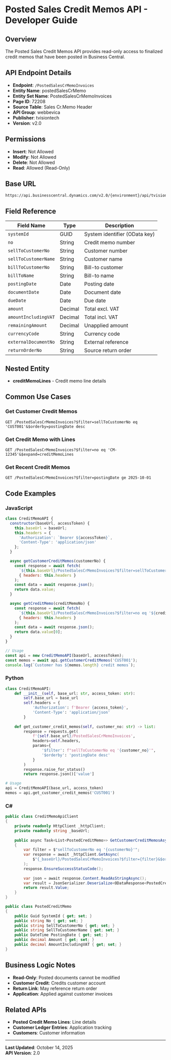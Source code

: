 # Posted Sales Credit Memos API - Developer Guide

## Overview
The Posted Sales Credit Memos API provides read-only access to finalized credit memos that have been posted in Business Central.

## API Endpoint Details
- **Endpoint**: `/PostedSalesCrMemoInvoices`
- **Entity Name**: postedSalesCrMemo
- **Entity Set Name**: PostedSalesCrMemoInvoices
- **Page ID**: 72208
- **Source Table**: Sales Cr.Memo Header
- **API Group**: webbevica
- **Publisher**: tvisiontech
- **Version**: v2.0

## Permissions
- **Insert**: Not Allowed
- **Modify**: Not Allowed
- **Delete**: Not Allowed
- **Read**: Allowed (Read-Only)

## Base URL
```
https://api.businesscentral.dynamics.com/v2.0/{environment}/api/tvisiontech/webbevica/v2.0/PostedSalesCrMemoInvoices
```

## Field Reference

| Field Name | Type | Description |
|------------|------|-------------|
| `systemId` | GUID | System identifier (OData key) |
| `no` | String | Credit memo number |
| `sellToCustomerNo` | String | Customer number |
| `sellToCustomerName` | String | Customer name |
| `billToCustomerNo` | String | Bill-to customer |
| `billToName` | String | Bill-to name |
| `postingDate` | Date | Posting date |
| `documentDate` | Date | Document date |
| `dueDate` | Date | Due date |
| `amount` | Decimal | Total excl. VAT |
| `amountIncludingVAT` | Decimal | Total incl. VAT |
| `remainingAmount` | Decimal | Unapplied amount |
| `currencyCode` | String | Currency code |
| `externalDocumentNo` | String | External reference |
| `returnOrderNo` | String | Source return order |

## Nested Entity
- **creditMemoLines** - Credit memo line details

## Common Use Cases

### Get Customer Credit Memos
```http
GET /PostedSalesCrMemoInvoices?$filter=sellToCustomerNo eq 'CUST001'&$orderby=postingDate desc
```

### Get Credit Memo with Lines
```http
GET /PostedSalesCrMemoInvoices?$filter=no eq 'CM-12345'&$expand=creditMemoLines
```

### Get Recent Credit Memos
```http
GET /PostedSalesCrMemoInvoices?$filter=postingDate ge 2025-10-01
```

## Code Examples

### JavaScript
```javascript
class CreditMemoAPI {
  constructor(baseUrl, accessToken) {
    this.baseUrl = baseUrl;
    this.headers = {
      'Authorization': `Bearer ${accessToken}`,
      'Content-Type': 'application/json'
    };
  }

  async getCustomerCreditMemos(customerNo) {
    const response = await fetch(
      `${this.baseUrl}/PostedSalesCrMemoInvoices?$filter=sellToCustomerNo eq '${customerNo}'&$orderby=postingDate desc`,
      { headers: this.headers }
    );
    const data = await response.json();
    return data.value;
  }

  async getCreditMemo(creditMemoNo) {
    const response = await fetch(
      `${this.baseUrl}/PostedSalesCrMemoInvoices?$filter=no eq '${creditMemoNo}'&$expand=creditMemoLines`,
      { headers: this.headers }
    );
    const data = await response.json();
    return data.value[0];
  }
}

// Usage
const api = new CreditMemoAPI(baseUrl, accessToken);
const memos = await api.getCustomerCreditMemos('CUST001');
console.log(`Customer has ${memos.length} credit memos`);
```

### Python
```python
class CreditMemoAPI:
    def __init__(self, base_url: str, access_token: str):
        self.base_url = base_url
        self.headers = {
            'Authorization': f'Bearer {access_token}',
            'Content-Type': 'application/json'
        }
    
    def get_customer_credit_memos(self, customer_no: str) -> list:
        response = requests.get(
            f'{self.base_url}/PostedSalesCrMemoInvoices',
            headers=self.headers,
            params={
                '$filter': f"sellToCustomerNo eq '{customer_no}'",
                '$orderby': 'postingDate desc'
            }
        )
        response.raise_for_status()
        return response.json()['value']

# Usage
api = CreditMemoAPI(base_url, access_token)
memos = api.get_customer_credit_memos('CUST001')
```

### C#
```csharp
public class CreditMemoApiClient
{
    private readonly HttpClient _httpClient;
    private readonly string _baseUrl;
    
    public async Task<List<PostedCreditMemo>> GetCustomerCreditMemosAsync(string customerNo)
    {
        var filter = $"sellToCustomerNo eq '{customerNo}'";
        var response = await _httpClient.GetAsync(
            $"{_baseUrl}/PostedSalesCrMemoInvoices?$filter={filter}&$orderby=postingDate desc"
        );
        response.EnsureSuccessStatusCode();
        
        var json = await response.Content.ReadAsStringAsync();
        var result = JsonSerializer.Deserialize<ODataResponse<PostedCreditMemo>>(json);
        return result.Value;
    }
}

public class PostedCreditMemo
{
    public Guid SystemId { get; set; }
    public string No { get; set; }
    public string SellToCustomerNo { get; set; }
    public string SellToCustomerName { get; set; }
    public DateTime PostingDate { get; set; }
    public decimal Amount { get; set; }
    public decimal AmountIncludingVAT { get; set; }
}
```

## Business Logic Notes

- **Read-Only**: Posted documents cannot be modified
- **Customer Credit**: Credits customer account
- **Return Link**: May reference return order
- **Application**: Applied against customer invoices

## Related APIs
- **Posted Credit Memo Lines**: Line details
- **Customer Ledger Entries**: Application tracking
- **Customers**: Customer information

---

**Last Updated**: October 14, 2025  
**API Version**: 2.0
